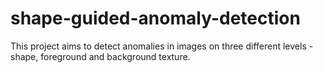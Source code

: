 # shape-guided-anomaly-detection
This project aims to detect anomalies in images on three different levels - shape, foreground and background texture.

